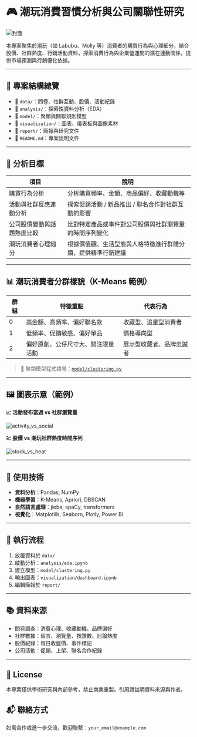 # 🎮 潮玩消費習慣分析與公司關聯性研究

![封面](assets/banner-toy.png)

本專案聚焦於潮玩（如 Labubu、Molly 等）消費者的購買行為與心理細分，結合股價、社群熱度、行銷活動資料，探索消費行為與企業營運間的潛在連動關係，提供市場預測與行銷優化依據。

---

## 📁 專案結構總覽

- 📂 `data/`：問卷、社群互動、股價、活動紀錄  
- 📂 `analysis/`：探索性資料分析（EDA）  
- 📂 `model/`：聚類與關聯規則模型  
- 📂 `visualization/`：圖表、儀表板與圖像素材  
- 📂 `report/`：簡報與研究文件  
- 📄 `README.md`：專案說明文件

---

## 🎯 分析目標

| 項目                         | 說明                                                                 |
|------------------------------|----------------------------------------------------------------------|
| 購買行為分析                  | 分析購買頻率、金額、商品偏好、收藏動機等                                             |
| 活動與社群反應連動分析        | 探索促銷活動 / 新品推出 / 聯名合作對社群互動的影響                                      |
| 公司股價變動與話題熱度比較    | 比對特定產品或事件對公司股價與社群瀏覽量的時間序列變化                                      |
| 潮玩消費者心理細分            | 根據價值觀、生活型態與人格特徵進行群體分類，提供精準行銷建議                                     |

---

## 📊 潮玩消費者分群樣貌（K-Means 範例）

| 群組 | 特徵重點                         | 代表行為                    |
|------|----------------------------------|-----------------------------|
| 0    | 高金額、高頻率、偏好聯名款        | 收藏型、追星型消費者         |
| 1    | 低頻率、促銷敏感、偏好單品        | 價格導向型                   |
| 2    | 偏好原創、公仔尺寸大、關注限量活動 | 展示型收藏者、品牌忠誠者     |

> 📁 聚類模型程式請見：[`model/clustering.py`](model/clustering.py)

---

## 🖼 圖表示意（範例）

**📈 活動發布當週 vs 社群瀏覽量**

![activity_vs_social](assets/activity_social_trend.png)

**💹 股價 vs 潮玩社群熱度時間序列**

![stock_vs_heat](assets/stock_vs_heat.png)

---

## 🧠 使用技術

- **資料分析**：Pandas, NumPy  
- **機器學習**：K-Means, Apriori, DBSCAN  
- **自然語言處理**：jieba, spaCy, transformers  
- **視覺化**：Matplotlib, Seaborn, Plotly, Power BI  

---

## 🔧 執行流程

1. 放置資料於 `data/`
2. 啟動分析：`analysis/eda.ipynb`
3. 建立模型：`model/clustering.py`
4. 輸出圖表：`visualization/dashboard.ipynb`
5. 編輯簡報於 `report/`

---

## 📚 資料來源

- 問卷調查：消費心理、收藏動機、品牌偏好
- 社群數據：留言、瀏覽量、按讚數、討論熱度
- 股價紀錄：每日收盤價、事件標記
- 公司活動：促銷、上架、聯名合作紀錄

---

## 🧾 License

本專案僅供學術研究與內部參考，禁止商業重製。引用請註明資料來源與作者。

## 📬 聯絡方式

如需合作或進一步交流，歡迎聯繫：`your_email@example.com`

